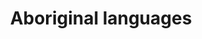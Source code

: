 ---
title: Aboriginal languages
longTitle: 'Aboriginal languages'
tags:
- gccommon
usedFor:
- "[[Indigenous languages]]"
---